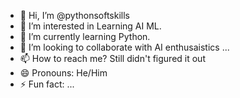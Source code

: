 - 👋 Hi, I’m @pythonsoftskills
- 👀 I’m interested in Learning AI ML.
- 🌱 I’m currently learning Python.
- 💞️ I’m looking to collaborate with AI enthusaistics ...
- 📫 How to reach me? Still didn't figured it out
- 😄 Pronouns: He/Him
- ⚡ Fun fact: ...

<!---
pythonsoftskills/pythonsoftskills is a ✨ special ✨ repository because its `README.md` (this file) appears on your GitHub profile.
You can click the Preview link to take a look at your changes.
--->
